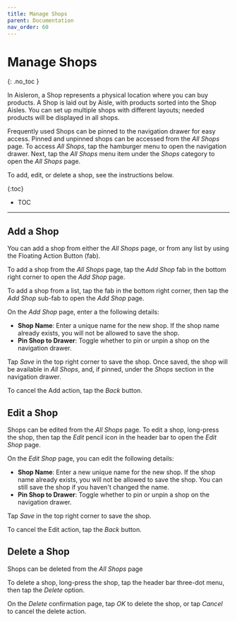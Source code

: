 ```yaml
---
title: Manage Shops
parent: Documentation
nav_order: 60
---
```


# Manage Shops
{: .no_toc }

In Aisleron, a Shop represents a physical location where you can buy products. A Shop is laid out by Aisle, with products sorted into the Shop Aisles. You can set up multiple shops with different layouts; needed products will be displayed in all shops.

Frequently used Shops can be pinned to the navigation drawer for easy access. Pinned and unpinned shops can be accessed from the *All Shops* page. To access *All Shops*, tap the hamburger menu to open the navigation drawer. Next, tap the *All Shops* menu item under the *Shops* category to open the *All Shops* page.

To add, edit, or delete a shop, see the instructions below.

{:toc}
* TOC

---

## Add a Shop  

You can add a shop from either the *All Shops* page, or from any list by using the Floating Action Button (fab).

To add a shop from the *All Shops* page, tap the *Add Shop* fab in the bottom right corner to open the *Add Shop* page.

To add a shop from a list, tap the fab in the bottom right corner, then tap the *Add Shop* sub-fab to open the *Add Shop* page.

On the *Add Shop* page, enter a the following details:
* **Shop Name**: Enter a unique name for the new shop. If the shop name already exists, you will not be allowed to save the shop.
* **Pin Shop to Drawer**: Toggle whether to pin or unpin a shop on the navigation drawer.

Tap *Save* in the top right corner to save the shop. Once saved, the shop will be available in *All Shops*, and, if pinned, under the *Shops* section in the navigation drawer.

To cancel the Add action, tap the *Back* button.

## Edit a Shop

Shops can be edited from the *All Shops* page. To edit a shop, long-press the shop, then tap the *Edit* pencil icon in the header bar to open the *Edit Shop* page.

On the *Edit Shop* page, you can edit the following details:
* **Shop Name**: Enter a new unique name for the new shop. If the shop name already exists, you will not be allowed to save the shop. You can still save the shop if you haven't changed the name.
* **Pin Shop to Drawer**: Toggle whether to pin or unpin a shop on the navigation drawer.

Tap *Save* in the top right corner to save the shop.

To cancel the Edit action, tap the *Back* button.

## Delete a Shop

Shops can be deleted from the *All Shops* page

To delete a shop, long-press the shop, tap the header bar three-dot menu, then tap the *Delete* option. 

On the *Delete* confirmation page, tap *OK* to delete the shop, or tap *Cancel* to cancel the delete action.

